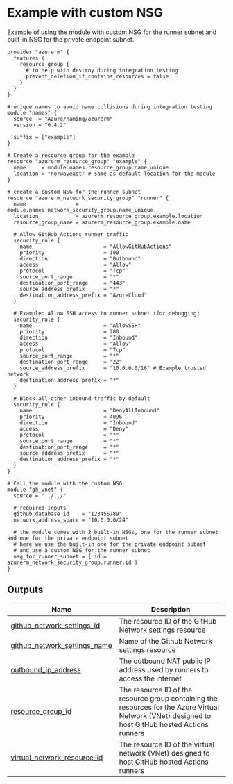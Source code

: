 # Example with custom NSG

Example of using the module with custom NSG for the runner subnet and built-in NSG for the private endpoint subnet.

<!-- BEGIN_TF_DOCS -->

```hcl
provider "azurerm" {
  features {
    resource_group {
      # to help with destroy during integration testing
      prevent_deletion_if_contains_resources = false
    }
  }
}

# unique names to avoid name collisions during integration testing
module "names" {
  source  = "Azure/naming/azurerm"
  version = "0.4.2"

  suffix = ["example"]
}

# Create a resource group for the example
resource "azurerm_resource_group" "example" {
  name     = module.names.resource_group.name_unique
  location = "norwayeast" # same as default location for the module
}

# create a custom NSG for the runner subnet
resource "azurerm_network_security_group" "runner" {
  name                = module.names.network_security_group.name_unique
  location            = azurerm_resource_group.example.location
  resource_group_name = azurerm_resource_group.example.name

  # Allow GitHub Actions runner traffic
  security_rule {
    name                       = "AllowGitHubActions"
    priority                   = 100
    direction                  = "Outbound"
    access                     = "Allow"
    protocol                   = "Tcp"
    source_port_range          = "*"
    destination_port_range     = "443"
    source_address_prefix      = "*"
    destination_address_prefix = "AzureCloud"
  }

  # Example: Allow SSH access to runner subnet (for debugging)
  security_rule {
    name                       = "AllowSSH"
    priority                   = 200
    direction                  = "Inbound"
    access                     = "Allow"
    protocol                   = "Tcp"
    source_port_range          = "*"
    destination_port_range     = "22"
    source_address_prefix      = "10.0.0.0/16" # Example trusted network
    destination_address_prefix = "*"
  }

  # Block all other inbound traffic by default
  security_rule {
    name                       = "DenyAllInbound"
    priority                   = 4096
    direction                  = "Inbound"
    access                     = "Deny"
    protocol                   = "*"
    source_port_range          = "*"
    destination_port_range     = "*"
    source_address_prefix      = "*"
    destination_address_prefix = "*"
  }
}

# Call the module with the custom NSG
module "gh_vnet" {
  source = "../../"

  # required inputs
  github_database_id    = "123456789"
  network_address_space = "10.0.0.0/24"

  # the module comes with 2 built-in NSGs, one for the runner subnet and one for the private endpoint subnet
  # here we use the built-in one for the private endpoint subnet
  # and use a custom NSG for the runner subnet
  nsg_for_runner_subnet = { id = azurerm_network_security_group.runner.id }
}
```

## Outputs

| Name | Description |
|------|-------------|
| <a name="output_github_network_settings_id"></a> [github\_network\_settings\_id](#output\_github\_network\_settings\_id) | The resource ID of the GitHub Network settings resource |
| <a name="output_github_network_settings_name"></a> [github\_network\_settings\_name](#output\_github\_network\_settings\_name) | Name of the Github Network settings resource |
| <a name="output_outbound_ip_address"></a> [outbound\_ip\_address](#output\_outbound\_ip\_address) | The outbound NAT public IP address used by runners to access the internet |
| <a name="output_resource_group_id"></a> [resource\_group\_id](#output\_resource\_group\_id) | The resource ID of the resource group containing the resources for the Azure Virtual Network (VNet) designed to host GitHub hosted Actions runners |
| <a name="output_virtual_network_resource_id"></a> [virtual\_network\_resource\_id](#output\_virtual\_network\_resource\_id) | The resource ID of the virtual network (VNet) designed to host GitHub hosted Actions runners |
<!-- END_TF_DOCS -->